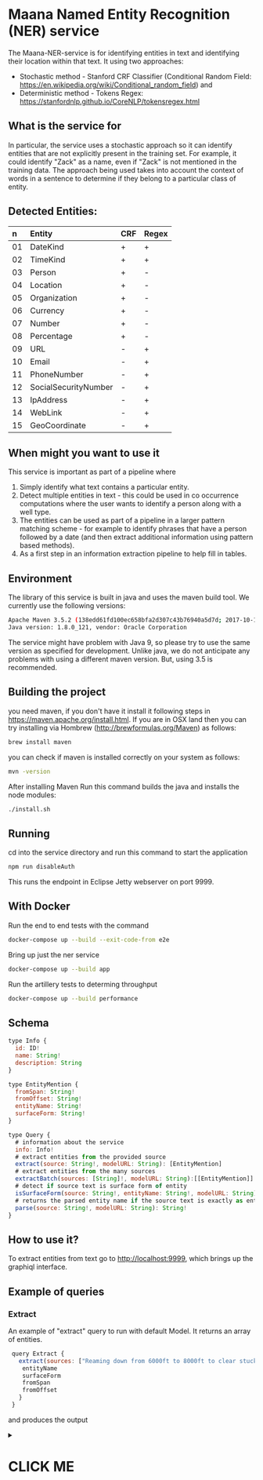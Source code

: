 # Maana Named Entity Recognition (NER) service

The Maana-NER-service is for identifying entities in text and identifying their location within that text.
It using two approaches:

- Stochastic method - Stanford CRF Classifier (Conditional Random Field: https://en.wikipedia.org/wiki/Conditional_random_field) and
- Deterministic method - Tokens Regex: https://stanfordnlp.github.io/CoreNLP/tokensregex.html

## What is the service for

In particular, the service uses a stochastic approach so it can identify entities that are not explicitly present in the training set. For example, it could identify "Zack" as a name, even if "Zack" is not mentioned in the training data. The approach being used takes into account the context of words in a sentence to determine if they belong to a particular class of entity.

## Detected Entities:

| n   | Entity               | CRF | Regex |
| :-- | :------------------- | :-- | :---- |
| 01  | DateKind             | +   | +     |
| 02  | TimeKind             | +   | +     |
| 03  | Person               | +   | -     |
| 04  | Location             | +   | -     |
| 05  | Organization         | +   | -     |
| 06  | Currency             | +   | -     |
| 07  | Number               | +   | -     |
| 08  | Percentage           | +   | -     |
| 09  | URL                  | -   | +     |
| 10  | Email                | -   | +     |
| 11  | PhoneNumber          | -   | +     |
| 12  | SocialSecurityNumber | -   | +     |
| 13  | IpAddress            | -   | +     |
| 14  | WebLink              | -   | +     |
| 15  | GeoCoordinate        | -   | +     |

## When might you want to use it

This service is important as part of a pipeline where

1.  Simply identify what text contains a particular entity.
2.  Detect multiple entities in text - this could be used in co occurrence computations where the user wants to identify a person along with a well type.
3.  The entities can be used as part of a pipeline in a larger pattern matching scheme - for example to identify phrases that have a person followed by a date (and then extract additional information using pattern based methods).
4.  As a first step in an information extraction pipeline to help fill in tables.

## Environment

The library of this service is built in java and uses the maven build tool. We currently use the following versions:

```bash
Apache Maven 3.5.2 (138edd61fd100ec658bfa2d307c43b76940a5d7d; 2017-10-18T00:58:13-07:00)
Java version: 1.8.0_121, vendor: Oracle Corporation
```

The service might have problem with Java 9, so please try to use the same version as specified for development.
Unlike java, we do not anticipate any problems with using a different maven version. But, using 3.5 is recommended.

## Building the project

you need maven, if you don't have it install it following steps in https://maven.apache.org/install.html.
If you are in OSX land then you can try installing via Hombrew (http://brewformulas.org/Maven) as follows:

```bash
brew install maven
```

you can check if maven is installed correctly on your system as follows:

```bash
mvn -version
```

After installing Maven Run this command builds the java and installs the node modules:

```bash
./install.sh
```

## Running

cd into the service directory and run this command to start the application

```bash
npm run disableAuth
```

This runs the endpoint in Eclipse Jetty webserver on port 9999.

## With Docker

Run the end to end tests with the command

```bash
docker-compose up --build --exit-code-from e2e
```

Bring up just the ner service

```bash
docker-compose up --build app
```

Run the artillery tests to determing throughput

```bash
docker-compose up --build performance
```

## Schema

```javascript
type Info {
  id: ID!
  name: String!
  description: String
}

type EntityMention {
  fromSpan: String!
  fromOffset: String!
  entityName: String!
  surfaceForm: String!
}

type Query {
  # information about the service
  info: Info!
  # extract entities from the provided source
  extract(source: String!, modelURL: String): [EntityMention]
  # extract entities from the many sources
  extractBatch(sources: [String]!, modelURL: String):[[EntityMention]]
  # detect if source text is surface form of entity
  isSurfaceForm(source: String!, entityName: String!, modelURL: String): Boolean!
  # returns the parsed entity name if the source text is exactly as entity with no additional text to the left or right of the entity
  parse(source: String!, modelURL: String): String!
}
```

## How to use it?

To extract entities from text go to [http://localhost:9999](http://localhost:9999), which brings up the graphiql interface.

## Example of queries

### Extract

An example of "extract" query to run with default Model. It returns an array of entities.

```javascript
 query Extract {
   extract(sources: ["Reaming down from 6000ft to 8000ft to clear stuck pipe. John, please get that article on www.linkedin.com or https://google.com or 192.67.23.222 from file bla123bla.doc and itisme.jpg to me by 5:00PM on Jul 4th 2018 or 4:00 am on 01/09/12 would be ideal, actually. If you have any questions about \"Maana\" or 'Google' office at \"New York\" you can reach my associate at (012)-345-6789 or (230) 241 2422 or +1(345)876-7554 or associative@mail.com or &lt;abracadabra123@maana.io>. Send me $5,987.56 or £4,123.14 or € 100 by PayPal. My SSN is 456-23-0965 My coordinates are: 47.617640, -122.191905 or 47°37'03.5\"N 122°11'30.9\"W"]) {
    entityName
    surfaceForm
    fromSpan
    fromOffset
   }
 }
```

and produces the output

<details>
<summary>

# CLICK ME

</summary>
<p>

```javascript
{
  "data": {
    "extract": [
      {
        "entityName": "Number",
        "surfaceForm": "6000ft to 8000ft",
        "fromOffset": "18",
        "fromSpan": "16"
      },
      {
        "entityName": "Person",
        "surfaceForm": "John",
        "fromOffset": "56",
        "fromSpan": "4"
      },
      {
        "entityName": "URL",
        "surfaceForm": "www.linkedin.com",
        "fromOffset": "89",
        "fromSpan": "16"
      },
      {
        "entityName": "URL",
        "surfaceForm": "https://google.com",
        "fromOffset": "109",
        "fromSpan": "18"
      },
      {
        "entityName": "IpAddress",
        "surfaceForm": "192.67.23.222",
        "fromOffset": "131",
        "fromSpan": "13"
      },
      {
        "entityName": "URL",
        "surfaceForm": "bla123bla.doc",
        "fromOffset": "155",
        "fromSpan": "13"
      },
      {
        "entityName": "URL",
        "surfaceForm": "itisme.jpg",
        "fromOffset": "173",
        "fromSpan": "10"
      },
      {
        "entityName": "TimeKind",
        "surfaceForm": "5:00PM on",
        "fromOffset": "193",
        "fromSpan": "9"
      },
      {
        "entityName": "DateKind",
        "surfaceForm": "Jul 4th 2018",
        "fromOffset": "203",
        "fromSpan": "12"
      },
      {
        "entityName": "TimeKind",
        "surfaceForm": "4:00 am on 01/09/12",
        "fromOffset": "219",
        "fromSpan": "19"
      },
      {
        "entityName": "Organization",
        "surfaceForm": "Google",
        "fromOffset": "309",
        "fromSpan": "6"
      },
      {
        "entityName": "Location",
        "surfaceForm": "New York",
        "fromOffset": "328",
        "fromSpan": "8"
      },
      {
        "entityName": "PhoneNumber",
        "surfaceForm": "-LRB-012-RRB--345-6789",
        "fromOffset": "368",
        "fromSpan": "14"
      },
      {
        "entityName": "PhoneNumber",
        "surfaceForm": "-LRB-230-RRB- 241 2422",
        "fromOffset": "386",
        "fromSpan": "14"
      },
      {
        "entityName": "PhoneNumber",
        "surfaceForm": "+1-LRB-345-RRB-876-7554",
        "fromOffset": "404",
        "fromSpan": "15"
      },
      {
        "entityName": "Email",
        "surfaceForm": "associative@mail.com",
        "fromOffset": "423",
        "fromSpan": "20"
      },
      {
        "entityName": "Currency",
        "surfaceForm": "$5,987.56",
        "fromOffset": "485",
        "fromSpan": "9"
      },
      {
        "entityName": "Currency",
        "surfaceForm": "#4,123.14",
        "fromOffset": "498",
        "fromSpan": "9"
      },
      {
        "entityName": "Currency",
        "surfaceForm": "$ 100",
        "fromOffset": "511",
        "fromSpan": "5"
      },
      {
        "entityName": "Organization",
        "surfaceForm": "PayPal",
        "fromOffset": "520",
        "fromSpan": "6"
      },
      {
        "entityName": "SocialSecurityNumber",
        "surfaceForm": "456-23-0965",
        "fromOffset": "538",
        "fromSpan": "11"
      },
      {
        "entityName": "GeoCoordinate",
        "surfaceForm": "47.617640, -122.191905",
        "fromOffset": "570",
        "fromSpan": "22"
      },
      {
        "entityName": "GeoCoordinate",
        "surfaceForm": "47°37'03.5``N 122°11'30.9``W",
        "fromOffset": "596",
        "fromSpan": "26"
      }
    ]
  }
}
```

### Extract with customer Model or Token-Regex rules

Example of extract query to run with customer model. It returns an array of entities.

```javascript
query ExtractWithModelOrRegex {
  extract(
    source: "Daily update notification made to BSEE Houma District, Bobby Nelson.",
    modelURL: "path/or/URL/to/.../crf_model.ser.gz"
  ) {
    fromSpan
    fromOffset
    entityName
    surfaceForm
  }
}
```

There is also a capability to use customer’s Token-Regex rules if specify path to Regex.rules in modelURL parameter.

### Batch Extract

Example of "batch extract" query - it takes a list of source text and returns an array of array of entities, one array for each source.

```javascript
query BatchExtract {
  extractBatch(
    sources: [
      "Daily update notification made to BSEE Houma District, Bobby Nelson.",
      "David Stanley lives in Lake Charles and works for MMS."
    ],
    modelURL: "here/may/be/a/path/or/URL/to/some/awesome/.../crf_model.ser.gz"
  ) {
    fromSpan
    fromOffset
    entityName
    surfaceForm
  }
}
```

### Is Surface Form

Example of "is surface form" query - returns true if a particular source is exactly a surface form of "entityName"

```javascript
query IsSurfaceForm {
  isSurfaceForm (source: "Seattle", entityName: "Location")
}
```

### Is Surface Form with customer Model

```javascript
query IsSurfaceFormWithModel {
  isSurfaceForm (
    source: "BOEM",
    entityName: "Organization",
    modelURL: "path/or/URL/to/.../company_crf_model.ser.gz"
  )
}
```

### Parse

Example of parse query:

- returns the parsed entity name if the source text is exactly as entity with no additional text to the left or right of the entity,
- otherwise return empty string.

```javascript
query Parce {
  parse (
    source: "Forrest Gump",
    modelURL: "path/or/URL/to/crf_model.ser.gz"
  )
}
```

## Accuracy Measurement

To measure an accuracy of Maana-NER-service with default Stanford CRF model we used sentences from oil & gas log dataset of "Bureau of Ocean Energy Management" (BOEM): https://www.boem.gov/.

### Statistics:

- Number of Expected Entities
- Number of Observed Entities
- TruePositive = Sum of detected parts (entity may be detected partially) of Expected Entities
- FalseNegative = Sum of missed parts of Expected Entities
- FalsePositive = Sum of detected parts of Unexpected Entities
- Precision = TruePositive / (TruePositive + FalsePositive)
- Recall = TruePositive / (TruePositive + FalseNegative)
- Accuracy = F1 = 2 \* Precision \* Recall / (Precision + Recall)

### Test Results:

Results of Accuracy Test on BOEM dataset with 1700 sentences:

| Entity       | expect # | observ # | True+ | False+ | False- | Pre   | Rec   | F1    |
| ------------ | -------- | -------- | ----- | ------ | ------ | ----- | ----- | ----- |
| Email        | 267      | 267      | 267   | 0      | 0      | 1.000 | 1.000 | 1.000 |
| URL          | 7        | 7        | 7     | 0      | 0      | 1.000 | 1.000 | 1.000 |
| PhoneNumber  | 105      | 104      | 104   | 0      | 1      | 1.000 | 0.990 | 0.995 |
| TimeKind     | 766      | 780      | 754   | 70     | 12     | 0.915 | 0.984 | 0.948 |
| DateKind     | 1044     | 1115     | 1024  | 95     | 20     | 0.915 | 0.981 | 0.947 |
| Person       | 2165     | 2068     | 1963  | 93     | 202    | 0.955 | 0.907 | 0.930 |
| Location     | 1817     | 1296     | 1102  | 221    | 715    | 0.833 | 0.607 | 0.702 |
| Organization | 2191     | 937      | 620   | 534    | 1571   | 0.537 | 0.283 | 0.371 |
| Over All     | 8362     | 9533     | 5842  | 1013   | 2520   | 0.852 | 0.699 | 0.768 |

### Example:

#### Text:

Thanks, Lynard Carter Workover/Completion Engineer U.S. Department of The Interior Bureau of Ocean Energy Management Reg., & Enforcement New Orleans District (504) 734-6746 phone (504) 734-6741 fax Lynard.carter@boemre.gov

#### Expected:

- Person: **Lynard Carter**
- Organization: **U.S. Department of The Interior Bureau of Ocean Energy Management Reg., & Enforcement**
- Location: **New Orleans District**
- PhoneNumber: **(504) 734-6746**
- PhoneNumber: **(504) 734-6741**
- Email: **Lynard.carter@boemre.gov**

#### Observed:

- Person: **Lynard Carter**
- Location: **U.S.**
- Organization: **Interior Bureau of Ocean Energy Management Reg.**
- Location: **New Orleans**
- PhoneNumber: **(504) 734-6746**
- PhoneNumber: **(504) 734-6741**
- Email: **Lynard.carter@boemre.gov**

| Entity       | TP    | FN    | FP    | Pre   | Rec   | F1    |
| ------------ | ----- | ----- | ----- | ----- | ----- | ----- |
| Person       | 1.000 | 0.000 | 0.000 | 1.000 | 1.000 | 1.000 |
| Email        | 1.000 | 0.000 | 0.000 | 1.000 | 1.000 | 1.000 |
| PhoneNumber  | 2.000 | 0.000 | 0.000 | 1.000 | 1.000 | 1.000 |
| Organization | 0.553 | 0.447 | 0.000 | 1.000 | 0.553 | 0.356 |
| Location     | 0.550 | 0.450 | 1.000 | 0.350 | 0.550 | 0.214 |

#### Explanation:

#### Organization:

- Expected: **U.S. Department of The Interior Bureau of Ocean Energy Management Reg. , & Enforcement**, offset: 51; span: 85
- Observed: **Interior Bureau of Ocean Energy Management Reg.**, offset: 74; span: 47

TP = 47/85 = 0.553, FN = 1 - TP = 0.447

#### Location:

- Expected: **New Orleans District**, offset: 137; span: 20
- Observed: **New Orleans**, offset: 137; span: 11

TP = 11/20 = 0.55, FN = 1 - TP = 0.45

#### Location:

- Observed but not expected: **U.S.**, offset: 51; span: 4

TP = 0, FN = 0, FP = 1
